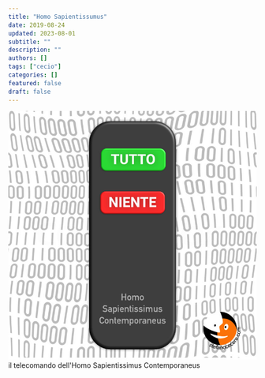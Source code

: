 ```yaml
---
title: "Homo Sapientissumus"
date: 2019-08-24
updated: 2023-08-01
subtitle: ""
description: ""
authors: []
tags: ["cecio"]
categories: []
featured: false
draft: false
---
```


![](../../../assets/img/post/2019/telecomando-tutto-niente.jpg)
il telecomando dell'Homo Sapientissimus Contemporaneus
